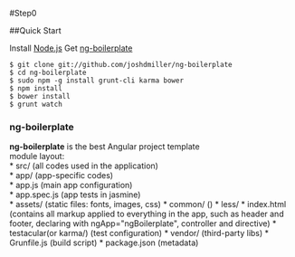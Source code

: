 #Step0

##Quick Start

Install [Node.js](http://nodejs.org/)
Get [ng-boilerplate](http://joshdmiller.github.io/ng-boilerplate/#/home)
```shell
$ git clone git://github.com/joshdmiller/ng-boilerplate
$ cd ng-boilerplate
$ sudo npm -g install grunt-cli karma bower
$ npm install
$ bower install
$ grunt watch
```
<h3>ng-boilerplate</h3>
<b>ng-boilerplate</b> is the best Angular project template<br />
module layout: <br />
* src/				(all codes used in the application)<br />
      * app/			(app-specific codes)<br />
            * app.js		(main app configuration)<br />
            * app.spec.js	(app tests in jasmine)<br />
      * assets/			(static files: fonts, images, css)
      * common/		()
      * less/
      * index.html		(contains all markup applied to everything in the app, such as header and footer, declaring with ngApp="ngBoilerplate", controller and directive)
* testacular(or karma/)		(test configuration)
* vendor/			(third-party libs)
* Grunfile.js			(build script)
* package.json			(metadata)<br />
